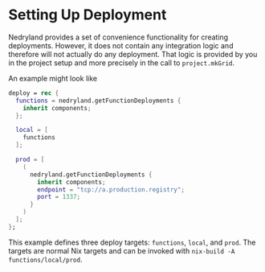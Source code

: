 # Setting Up Deployment

Nedryland provides a set of convenience functionality for creating deployments. However, it does not
contain any integration logic and therefore will not actually do any deployment. That logic is
provided by you in the project setup and more precisely in the call to `project.mkGrid`.

An example might look like

```nix
deploy = rec {
  functions = nedryland.getFunctionDeployments {
    inherit components;
  };

  local = [
    functions
  ];

  prod = [
    (
      nedryland.getFunctionDeployments {
        inherit components;
        endpoint = "tcp://a.production.registry";
        port = 1337;
      }
    )
  ];
};
```

This example defines three deploy targets: `functions`, `local`, and `prod`. The targets are normal
Nix targets and can be invoked with `nix-build -A functions/local/prod`.

